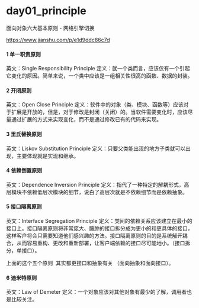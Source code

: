 # day01_principle

面向对象六大基本原则 - 网络引擎切换

https://www.jianshu.com/p/e1d9ddc86c7d

#### 1 单一职责原则
英文：Single Responsibility Principle
定义：就一个类而言，应该仅有一个引起它变化的原因。简单来说，一个类中应该是一组相关性很高的函数、数据的封装。

#### 2 开闭原则
英文：Open Close Principle
定义：软件中的对象（类、模块、函数等）应该对于扩展是开放的，但是，对于修改是封闭（关闭）的。当软件需要变化时，应该尽量通过扩展的方式来实现变化，而不是通过修改已有的代码来实现。

#### 3 里氏替换原则
英文：Liskov Substitution Principle
定义：只要父类能出现的地方子类就可以出现，主要体现就是实现和继承。

#### 4 依赖倒置原则
英文：Dependence Inversion Principle
定义：指代了一种特定的解耦形式，高层模块不依赖低层次模块的细节，说白了高层次就是不依赖细节而是依赖抽象。

#### 5 接口隔离原则
英文：Interface Segregation Principle
定义：类间的依赖关系应该建立在最小的接口上。接口隔离原则将非常庞大、臃肿的接口拆分成为更小的和更具体的接口，这样客户将会只需要知道他们感兴趣的方法。接口隔离原则的目的是系统解开耦合，从而容易重构、更改和重新部署，让客户端依赖的接口尽可能地小。（接口拆分，单接口）。

上面的这个五个原则  其实都更接口和抽象有关 （面向抽象和面向接口）。

#### 6 迪米特原则
英文：Law of Demeter
定义：一个对象应该对其他对象有最少的了解，调用者也是比较关注。